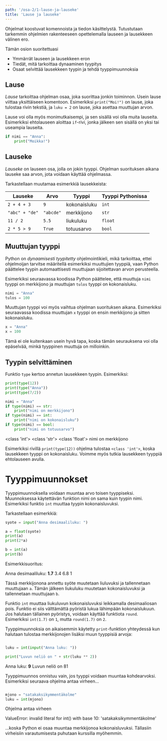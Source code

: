 ```yaml
---
path: '/osa-2/1-lause-ja-lauseke'
title: 'Lause ja lauseke'
---
```


<text-box variant='learningObjectives' name='Oppimistavoitteet'>

Ohjelmat koostuvat komennoista ja tiedon käsittelystä. Tutustutaan tarkemmin ohjelmien rakenteeseen opettelemalla lauseen ja lausekkeen välinen ero.

Tämän osion suoritettuasi

- Ymmärrät lauseen ja lausekkeen eron
- Tiedät, mitä tarkoittaa dynaaminen tyypitys
- Osaat selvittää lausekkeen tyypin ja tehdä tyyppimuunnoksia

</text-box>

## Lause

_Lause_ tarkoittaa ohjelman osaa, joka suorittaa jonkin toiminnon.
Usein lause viittaa yksittäiseen komentoon.
Esimerkiksi `print("Moi!")` on lause, joka tulostaa rivin tekstiä,
ja `luku = 2` on lause, joka asettaa muuttujan arvon.

Lause voi olla myös monimutkaisempi,
ja sen sisällä voi olla muita lauseita.
Esimerkiksi ehtolauseen aloittaa `if`-rivi,
jonka jälkeen sen sisällä on yksi tai useampia lauseita.

```python
if nimi == "Anna":
    print("Moikka!")
```
## Lauseke

_Lauseke_ on lauseen osa, jolla on jokin tyyppi.
Ohjelman suorituksen aikana lauseke saa arvon,
jota voidaan käyttää ohjelmassa.

Tarkastellaan muutamaa esimerkkiä lausekkeista:

| Lauseke | Arvo | Tyyppi | Tyyppi Pythonissa |
|---------|------|--------------|-------------------|
|`2 + 4 + 3` | `9` | kokonaisluku | `int` |
|`"abc" + "de"` | `"abcde"` | merkkijono | `str`|
|`11 / 2` | `5.5` | liukuluku | `float` |
|`2 * 5 > 9` | `True` | totuusarvo | `bool`|


## Muuttujan tyyppi

Python on _dynaamisesti tyypitetty_ ohjelmointikieli,
mikä tarkoittaa, ettei ohjelmoijan tarvitse määritellä esimerkiksi muuttujien tyyppiä, vaan Python päättelee tyypin automaattisesti muuttujaan sijoitettavan arvon perusteella.

Esimerkiksi seuraavassa koodissa Python päättelee,
että muuttuja `nimi` tyyppi on merkkijono ja muuttujan `tulos` tyyppi on kokonaisluku.

```python
nimi = "Anna"
tulos = 100
```

Muuttujan tyyppi voi myös vaihtua ohjelman suorituksen aikana.
Esimerkiksi seuraavassa koodissa muuttujan `x` tyyppi on ensin merkkijono
ja sitten kokonaisluku.

```python
x = "Anna"
x = 100
```

Tämä ei ole kuitenkaan usein hyvä tapa, koska tämän seurauksena voi olla epäselvää,
minkä tyyppinen muuttuja on milloinkin.

## Tyypin selvittäminen

Funktio `type` kertoo annetun lausekkeen tyypin. Esimerkiksi:

```python
print(type(12))
print(type("Anna"))
print(type(7/2))

nimi = "Anna"
if type(nimi) == str:
    print("nimi on merkkijono")
if type(nimi) == int:
    print("nimi on kokonaisluku")
if type(nimi) == bool:
    print("nimi on totuusarvo")
```

<sample-output>

<class 'int'>
<class 'str'>
<class 'float'>
nimi on merkkijono

</sample-output>

Esimerkiksi rivillä `print(type(12))` ohjelma tulostaa
`<class 'int'>`, koska lausekkeen tyyppi on kokonaisluku.
Voimme myös tutkia lausekkeen tyyppiä ehtolauseen avulla.

# Tyyppimuunnokset

Tyyppimuunnoksella voidaan muuntaa arvo toisen tyyppiseksi.
Muunnoksessa käytettävän funktion nimi on sama kuin tyypin nimi.
Esimerkiksi funktio `int` muuttaa tyypin kokonaisluvuksi.

Tarkastellaan esimerkkiä:

```python
syote = input("Anna desimaaliluku: ")

a = float(syote)
print(a)
print(2*a)

b = int(a)
print(b)
```

Esimerkkisuoritus:

<sample-output>

Anna desimaaliluku: **1.7**
3.4
6.8
1

</sample-output>

Tässä merkkijonona annettu syöte muutetaan liuluvuksi
ja tallennetaan muuttujaan `a`.
Tämän jälkeen liukuluku muutetaan kokonaisluvuksi
ja tallennetaan muuttujaan `b`.

<text-box variant="hint" name="Pyöristäminen">

Funktio `int` muuttaa liukuluvun kokonaisluvuksi leikkamalla desimaaliosan pois.
Funktio ei siis välttämättä pyöristä lukua lähimpään kokonaislukuun.
Jos halutaan tällainen pyöristys, voidaan käyttää funktiota `round`.
Esimerkiksi `int(1.7)` on `1`, mutta `round(1.7)` on `2`.

</text-box>

Tyyppimuunnoksia on aikaisemmin käytetty `print`-funktion yhteydessä kun halutaan tulostaa merkkijonojen lisäksi muun tyyppisiä arvoja:

```python

luku = int(input("Anna luku: "))

print("Luvun neliö on " + str(luku ** 2))

```

<sample-output>

Anna luku: **9**
Luvun neliö on 81

</sample-output>

Tyyppimuunnos onnistuu vain, jos tyyppi voidaan muuntaa kohdearvoksi. Esimerkiksi seuraava ohjelma antaa virheen...

```python

mjono = "satakaksikymmentäkolme"
luku = int(mjono)

```

Ohjelma antaa virheen

<sample-output>

ValueError: invalid literal for int() with base 10: 'satakaksikymmentäkolme'

</sample-output>

...koska Python ei osaa muuntaa merkkijonoa kokonaisluvuksi. Tällasiin virheisiin varautumisesta puhutaan kurssilla myöhemmin.
